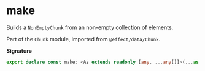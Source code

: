 # make

Builds a `NonEmptyChunk` from an non-empty collection of elements.

Part of the `Chunk` module, imported from `@effect/data/Chunk`.

**Signature**

```ts
export declare const make: <As extends readonly [any, ...any[]]>(...as: As) => NonEmptyChunk<As[number]>
```

